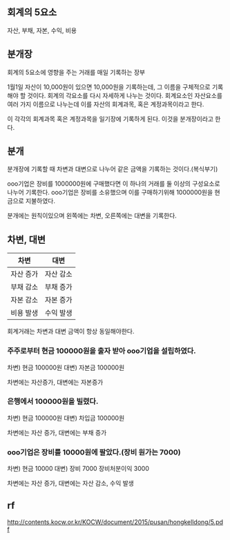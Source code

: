 ## 회계의 5요소

자산, 부채, 자본, 수익, 비용

## 분개장

회계의 5요소에 영향을 주는 거래를 매일 기록하는 장부

1월1일 자산이 10,000원이 있으면 10,000원을 기록하는데, 그 이름을 구체적으로 기록해야
할 것이다. 회계의 각요소를 다시 자세하게 나누는 것이다. 회계요소인 자산요소를 여러 가지
이름으로 나누는데 이를 자산의 회계과목, 혹은 계정과목이라고 한다. 

이 각각의 회계과목 혹은 계정과목을 일기장에 기록하게 된다.  이것을 분개장이라고 한다.

## 분개

분개장에 기록할 때 차변과 대변으로 나누어 같은 금액을 기록하는 것이다.(복식부기)

ooo기업은 장비를 1000000원에 구매했다면 이 하나의 거래를 둘 이상의 구성요소로 나누어 기록한다. ooo기업은 장비를 소유했으며 이를 구매하기위해 1000000원을 현금으로 지불하였다.

분개에는 원칙이있으며 왼쪽에는 차변, 오른쪽에는 대변을 기록한다.

## 차변, 대변


|차변|대변|
|--------|---------|
|자산 증가|자산 감소|
|부채 감소|부채 증가|
|자본 감소|자본 증가|
|비용 발생|수익 발생|

회계거래는 차변과 대변 금액이 항상 동일해야한다.


### 주주로부터 현금 100000원을 출자 받아 ooo기업을 설립하였다.

  차변) 현금 100000원 대변) 자본금 100000원

차변에는 자산증가, 대변에는 자본증가

### 은행에서 100000원을 빌렸다.
  
  차변) 현금 100000원 대변) 차입금 100000원

차변에는 자산 증가, 대변에는 부채 증가

### ooo기업은 장비를 10000원에 팔았다.(장비 원가는 7000)

  차변) 현금 10000 대변) 장비        7000
                        장비처분이익 3000 

차변에는 자산 증가, 대변에는 자산 감소, 수익 발생




## rf

http://contents.kocw.or.kr/KOCW/document/2015/pusan/hongkelldong/5.pdf
